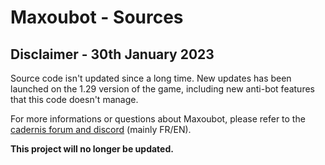 # Maxoubot - Sources

## Disclaimer - 30th January 2023

Source code isn't updated since a long time. New updates has been launched on the 1.29 version of the game, including new anti-bot features that this code doesn't manage.

For more informations or questions about Maxoubot, please refer to the [cadernis forum and discord](https://cadernis.com/index.php) (mainly FR/EN). 

**This project will no longer be updated.**

